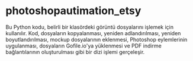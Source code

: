 # photoshopautimation_etsy
Bu Python kodu, belirli bir klasördeki görüntü dosyalarını işlemek için kullanılır. Kod, dosyaların kopyalanması, yeniden adlandırılması, yeniden boyutlandırılması, mockup dosyalarının eklenmesi, Photoshop eylemlerinin uygulanması, dosyaların Gofile.io'ya yüklenmesi ve PDF indirme bağlantılarının oluşturulması gibi bir dizi işlemi gerçeleşir.
